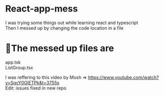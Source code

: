# React-app-mess

I was trying some things out while learning react and typescript     
Then I messed up by changing the code location in a file     
# 💨The messed up files are         
app.tsk      
ListGroup.tsx
     
  I was reffering to this video by Mosh => https://www.youtube.com/watch?v=SqcY0GlETPk&t=3755s     
     Edit: issues fixed in new repo
